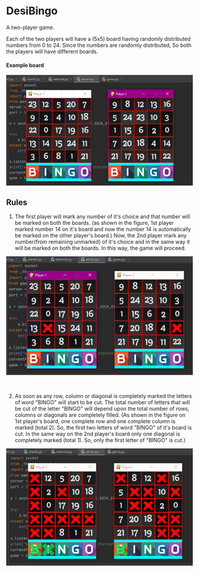 # DesiBingo
A two-player game.

Each of the two players will have a (5x5) board having randomly distributed numbers from 0 to 24. Since the numbers are randomly distributed, So both the players will have different boards.

#### Example board
![Screenshot](bingoBoard.png)


## Rules
1. The first player will mark any number of it's choice and that number will be marked on both the boards.
(as shown in the figure, 1st player marked number 14 on it's board and now the number 14 is automatically be marked on the other player's board.)
Now, the 2nd player mark any number(from remaining unmarked) of it's choice and in the same way it will be marked on both the boards.
In this way, the game will proceed.

![Screenshot](bingoPlay.png)

&nbsp;

2. As soon as any row, column or diagonal is completely marked the letters of word "BINGO" will start to be cut. The total number of letters that will be cut of the letter "BINGO"
will depend upon the total number of rows, columns or diagonals are completely filled.
(As shown in the figure on 1st player's board, one complete row and one complete column is marked (total 2). So, the first two letters of word "BINGO" of it's board is cut. In the same way on the 2nd player's board only one diagonal is completely marked (total 1). So, only the first letter of "BINGO" is cut.)

![Screenshot](bingoScore.png)

